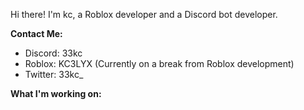 

Hi there! I'm kc, a Roblox developer and a Discord bot developer.

**Contact Me:**

- Discord: 33kc
- Roblox: KC3LYX (Currently on a break from Roblox development)
- Twitter: 33kc_

**What I'm working on:**
